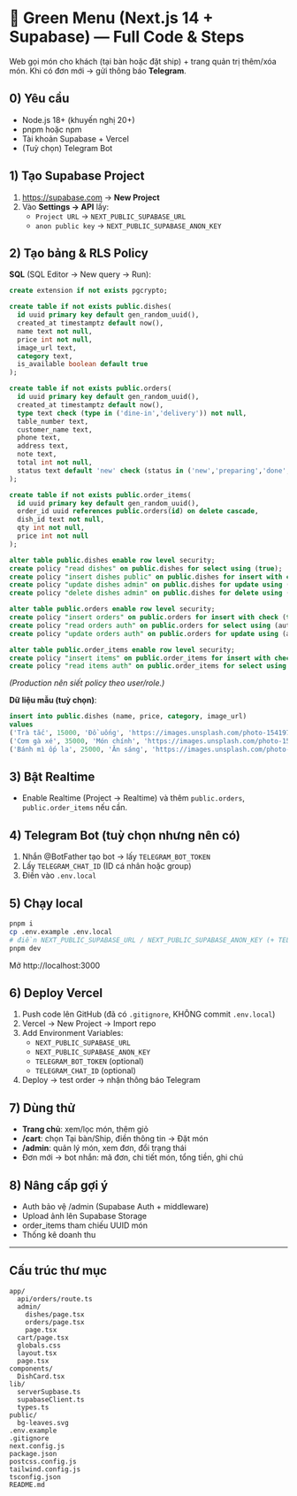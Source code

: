 # 🍃 Green Menu (Next.js 14 + Supabase) — Full Code & Steps

Web gọi món cho khách (tại bàn hoặc đặt ship) + trang quản trị thêm/xóa món.
Khi có đơn mới → gửi thông báo **Telegram**.

## 0) Yêu cầu
- Node.js 18+ (khuyến nghị 20+)
- pnpm hoặc npm
- Tài khoản Supabase + Vercel
- (Tuỳ chọn) Telegram Bot

## 1) Tạo Supabase Project
1. https://supabase.com → **New Project**
2. Vào **Settings → API** lấy:
   - `Project URL` → `NEXT_PUBLIC_SUPABASE_URL`
   - `anon public key` → `NEXT_PUBLIC_SUPABASE_ANON_KEY`

## 2) Tạo bảng & RLS Policy
**SQL** (SQL Editor → New query → Run):

```sql
create extension if not exists pgcrypto;

create table if not exists public.dishes(
  id uuid primary key default gen_random_uuid(),
  created_at timestamptz default now(),
  name text not null,
  price int not null,
  image_url text,
  category text,
  is_available boolean default true
);

create table if not exists public.orders(
  id uuid primary key default gen_random_uuid(),
  created_at timestamptz default now(),
  type text check (type in ('dine-in','delivery')) not null,
  table_number text,
  customer_name text,
  phone text,
  address text,
  note text,
  total int not null,
  status text default 'new' check (status in ('new','preparing','done','cancelled'))
);

create table if not exists public.order_items(
  id uuid primary key default gen_random_uuid(),
  order_id uuid references public.orders(id) on delete cascade,
  dish_id text not null,
  qty int not null,
  price int not null
);

alter table public.dishes enable row level security;
create policy "read dishes" on public.dishes for select using (true);
create policy "insert dishes public" on public.dishes for insert with check (true);
create policy "update dishes admin" on public.dishes for update using (auth.role() = 'authenticated');
create policy "delete dishes admin" on public.dishes for delete using (auth.role() = 'authenticated');

alter table public.orders enable row level security;
create policy "insert orders" on public.orders for insert with check (true);
create policy "read orders auth" on public.orders for select using (auth.role() = 'authenticated');
create policy "update orders auth" on public.orders for update using (auth.role() = 'authenticated');

alter table public.order_items enable row level security;
create policy "insert items" on public.order_items for insert with check (true);
create policy "read items auth" on public.order_items for select using (auth.role() = 'authenticated');
```

*(Production nên siết policy theo user/role.)*

**Dữ liệu mẫu (tuỳ chọn)**:
```sql
insert into public.dishes (name, price, category, image_url)
values 
('Trà tắc', 15000, 'Đồ uống', 'https://images.unsplash.com/photo-1541976076758-347942db1970'),
('Cơm gà xé', 35000, 'Món chính', 'https://images.unsplash.com/photo-1570378164207-c63f20b1331d'),
('Bánh mì ốp la', 25000, 'Ăn sáng', 'https://images.unsplash.com/photo-1542831371-29b0f74f9713');
```

## 3) Bật Realtime
- Enable Realtime (Project → Realtime) và thêm `public.orders`, `public.order_items` nếu cần.

## 4) Telegram Bot (tuỳ chọn nhưng nên có)
1. Nhắn @BotFather tạo bot → lấy `TELEGRAM_BOT_TOKEN`
2. Lấy `TELEGRAM_CHAT_ID` (ID cá nhân hoặc group)
3. Điền vào `.env.local`

## 5) Chạy local
```bash
pnpm i
cp .env.example .env.local
# điền NEXT_PUBLIC_SUPABASE_URL / NEXT_PUBLIC_SUPABASE_ANON_KEY (+ TELEGRAM_* nếu có)
pnpm dev
```
Mở http://localhost:3000

## 6) Deploy Vercel
1. Push code lên GitHub (đã có `.gitignore`, KHÔNG commit `.env.local`)
2. Vercel → New Project → Import repo
3. Add Environment Variables:
   - `NEXT_PUBLIC_SUPABASE_URL`
   - `NEXT_PUBLIC_SUPABASE_ANON_KEY`
   - `TELEGRAM_BOT_TOKEN` (optional)
   - `TELEGRAM_CHAT_ID` (optional)
4. Deploy → test order → nhận thông báo Telegram

## 7) Dùng thử
- **Trang chủ**: xem/lọc món, thêm giỏ
- **/cart**: chọn Tại bàn/Ship, điền thông tin → Đặt món
- **/admin**: quản lý món, xem đơn, đổi trạng thái
- Đơn mới → bot nhắn: mã đơn, chi tiết món, tổng tiền, ghi chú

## 8) Nâng cấp gợi ý
- Auth bảo vệ /admin (Supabase Auth + middleware)
- Upload ảnh lên Supabase Storage
- order_items tham chiếu UUID món
- Thống kê doanh thu

---

## Cấu trúc thư mục
```
app/
  api/orders/route.ts
  admin/
    dishes/page.tsx
    orders/page.tsx
    page.tsx
  cart/page.tsx
  globals.css
  layout.tsx
  page.tsx
components/
  DishCard.tsx
lib/
  serverSupbase.ts
  supabaseClient.ts
  types.ts
public/
  bg-leaves.svg
.env.example
.gitignore
next.config.js
package.json
postcss.config.js
tailwind.config.js
tsconfig.json
README.md
```
